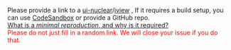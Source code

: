 Please provide a link to a [ui-nuclear](http://idg-shentonghui.tunnel.zhoumiao.com/)/[iview](https://www.iviewui.com//) , If it requires a build setup, you can use [CodeSandbox](https://codesandbox.io/s/vue) or provide a GitHub repo.
<br>
[What is a *minimal reproduction*, and why is it required?](#modal)
<br>
<span style="color:red">Please do not just fill in a random link. We will close your issue if you do that.</span>
